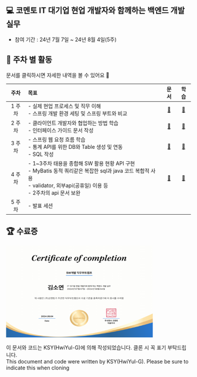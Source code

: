 ## 💻 코멘토 IT 대기업 현업 개발자와 함께하는 백엔드 개발 실무
- 참여 기간 : 24년 7월 7일 ~ 24년 8월 4일(5주)

## 📆 주차 별 활동
문서를 클릭하시면 자세한 내역을 볼 수 있어요 🙂

|  주차  |                          목표                           | 문서 |                학습                |
|:----:|:-----------------------------------------------------|:--:|:--------------------------------:|
| 1 주차 | - 실제 현업 프로세스 및 직무 이해<br/> - 스프링 개발 환경 세팅 및 스프링 부트와 비교 | [📄](./docs/1week.md)| [📖](./docs/1week-study.md) |
| 2 주차 | - 클라이언트 개발자와 협업하는 방법 학습<br/> - 인터페이스 가이드 문서 작성 <br/>|[📄](./docs/2week.md)| [📖](./docs/2week-study.md) |
| 3 주차 | - 스프링 웹 요청 흐름 학습 </br>- 통계 API를 위한 DB와 Table 생성 및 연동</br> - SQL 작성|[📄](./docs/3week.md)|[📖](./docs/3week-study.md)|
| 4 주차 | - 1~3주차 태용을 종합해 SW 활용 현황 API 구현</br> - MyBatis 동적 쿼리같은 복잡한 sql과 java 코드 복합적 사용 </br> - validator, 외부api(공휴일) 이용 등</br> - 2주차의 api 문서 보완                                                       |[📄](./docs/4week.md)|[📖](./docs/4week-study.md)|
| 5 주차 | - 발표 세션                                                      |  | 

## 🏆 수료증
<img src="./docs/images/certificate.png" width="400" height="250">

이 문서와 코드는 KSY(HwiYul-G)에 의해 작성되었습니다. 클론 시 꼭 표기 부탁드립니다.<br/>
This document and code were written by KSY(HwiYul-G). Please be sure to indicate this when cloning